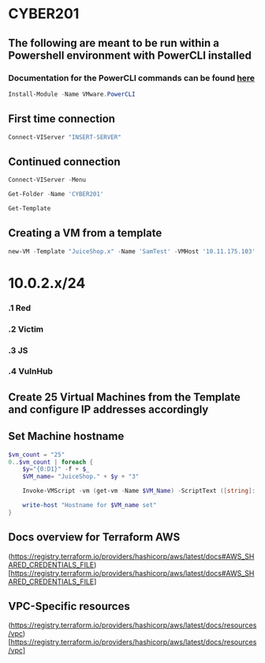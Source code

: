 # CYBER201

## The following are meant to be run within a Powershell environment with PowerCLI installed

### Documentation for the PowerCLI commands can be found [here](https://developer.vmware.com/docs/powercli/latest/products/vmwarevsphereandvsan/)
```powershell
Install-Module -Name VMware.PowerCLI
```

## First time connection
```powershell
Connect-VIServer "INSERT-SERVER"
```

## Continued connection
```powershell
Connect-VIServer -Menu

Get-Folder -Name 'CYBER201'

Get-Template
```

## Creating a VM from a template
```powershell
new-VM -Template "JuiceShop.x" -Name 'SamTest' -VMHost '10.11.175.103' -Datastore 'UCS ESXi v101 - SMIF700' -Location "CYBER201" -ResourcePool "CIT-Instructors" -DiskStorageFormat Thin | Set-VM -NumCpu 2 -MemoryGB 4
```

# 10.0.2.x/24
### .1 Red
### .2 Victim
### .3 JS
### .4 VulnHub

## Create 25 Virtual Machines from the Template and configure IP addresses accordingly

## Set Machine hostname
```powershell
$vm_count = "25"
0..$vm_count | foreach {
    $y="{0:D1}" -f + $_
    $VM_name= "JuiceShop." + $y + "3"

    Invoke-VMScript -vm (get-vm -Name $VM_Name) -ScriptText ([string]::Format("echo 'JuiceShop.{0}3' | sudo -S -u root hostnamectl set-hostname juiceshop", $y)) -GuestUser 'kali' -GuestPassword ([string]::Format("JuiceShop.{0}3",$y)) -ScriptType Bash

    write-host "Hostname for $VM_name set"
}
```
## Docs overview for Terraform AWS 
(https://registry.terraform.io/providers/hashicorp/aws/latest/docs#AWS_SHARED_CREDENTIALS_FILE)[https://registry.terraform.io/providers/hashicorp/aws/latest/docs#AWS_SHARED_CREDENTIALS_FILE]

## VPC-Specific resources
(https://registry.terraform.io/providers/hashicorp/aws/latest/docs/resources/vpc)[https://registry.terraform.io/providers/hashicorp/aws/latest/docs/resources/vpc]

